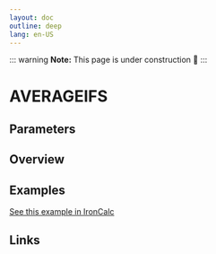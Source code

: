 ```yaml
---
layout: doc
outline: deep
lang: en-US
---
```


::: warning
**Note:** This page is under construction 🚧
:::

# AVERAGEIFS

## Parameters

## Overview

## Examples

[See this example in IronCalc](https://app.ironcalc.com/?filename=averageifs)

## Links